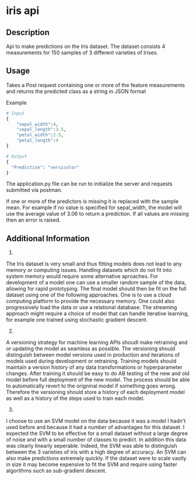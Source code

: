 # iris api

## Description
Api to make predictions on the Iris dataset. The dataset consists 4 measurements for 150 samples of 3 different varieties of Irises. 
## Usage
Takes a Post request containing one or more of the feature measurements and returns the predicted class as a string in JSON format

Example
```python
# Input
{
	"sepal_width":4,
	"sepal_length":3.5,
	"petal_width":2.5,
	"petal_length":4
}
```

```python
# Output
{
  "Prediction": "versicolor"
}
```

The application.py file can be run to initialize the server and requests submitted via postman. 

If one or more of the predictors is missing it is replaced with the sample mean. For example if no value is specified for sepal_width, the model will use the average value of 3.06 to return a prediction. If all values are missing then an error is raised. 

## Additional Information
1. 
The Iris dataset is very small and thus fitting models does not lead to any memory or computing issues. Handling datasets which do not fit into system memory would require some alternative aproaches. For development of a model one can use a smaller random sample of the data, allowing for rapid prototyping. The final model should then be fit on the full dataset using one of the following approaches. One is to use a cloud computing platform to provide the necessary memory. One could also progressively load the data or use a relational database. The streaming approach might require a choice of model that can handle iterative learning, for example one trained using stochastic gradient descent. 

2.
A versioning strategy for machine learning APIs shoudl make retraining and or updating the model as seamless as possible. The versioning should distinguish between model versions used in production and iterations of models used during development or retraining. Training models should maintain a version history of any data transformations or hyperparameter changes. After training it should be easy to do AB testing of the new and old model before full deployment of the new model. The process should be able to automatically revert to the origninal model if something goes wrong. Therefore the versioning should store a history of each deployment model as well as a history of the steps used to train each model. 


3.
I choose to use an SVM model on the data because it was a model I hadn't used before and because it had a number of advantages for this dataset. I expected the SVM to be effective for a small dataset without a large degree of noise and with a small number of classes to predict. In addition this data was clearly linearly seperable. Indeed, the SVM was able to distinguish between the 3 varieties of iris with a high degree of accuracy. An SVM can also make predictions extremely quickly. If the dataset were to scale vastly in size it may become expensive to fit the SVM and require using faster algorithms such as sub-gradient descent. 

